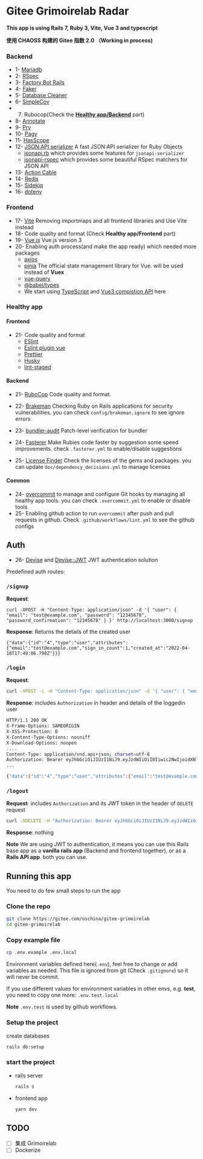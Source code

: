 # Gitee Grimoirelab Radar

**This app is using Rails 7, Ruby 3, Vite, Vue 3 and typescript**

**使用 CHAOSS 构建的 Gitee 指数 2.0 （Working in process)**

### Backend

- 1- [Mariadb](https://mariadb.org/)
- 2- [RSpec](https://github.com/rspec/rspec-metagem)
- 3- [Factory Bot Rails](https://github.com/thoughtbot/factory_bot_rails)
- 4- [Faker](https://github.com/faker-ruby/faker)
- 5- [Database Cleaner](https://github.com/DatabaseCleaner/database_cleaner)
- 6- [SimpleCov](https://github.com/simplecov-ruby/simplecov)
- 7. Rubocop(Check the [**Healthy app/Backend**](#healthy-app) part)
- 8- [Annotate](https://github.com/ctran/annotate_models)
- 9- [Pry](https://github.com/pry/pry)
- 10- [Pagy](https://github.com/ddnexus/pagy)
- 11- [HasScope](https://github.com/heartcombo/has_scope)
- 12- [JSON:API serializer](https://github.com/jsonapi-serializer/jsonapi-serializer) A fast JSON:API serializer for Ruby Objects
  - [jsonapi.rb](https://github.com/stas/jsonapi.rb) which provides some features for `jsonapi-serializer`
  - [jsonapi-rspec](https://github.com/jsonapi-rb/jsonapi-rspec) which provides some beautiful RSpec matchers for JSON API
- 13- [Action Cable](https://guides.rubyonrails.org/action_cable_overview.html)
- 14- [Redis](https://redis.io/)
- 15- [Sidekiq](https://github.com/mperham/sidekiq)
- 16- [dotenv](https://github.com/bkeepers/dotenv)

### Frontend

- 17- [Vite](https://github.com/ElMassimo/vite_ruby) Removing importmaps and all frontend libraries and Use Vite instead
- 18- Code quality and format (Check **Healthy app/Frontend** part)
- 19- [Vue.js](https://vuejs.org/) Vue.js version 3
- 20- Enabling auth process(and make the app ready) which needed more packages
  - [axios](https://www.npmjs.com/package/axios)
  - [pinia](https://pinia.vuejs.org/introduction.html) The official state management library for Vue. will be used instead of **Vuex**
  - [vue-query](https://www.npmjs.com/package/vue-query)
  - [@babel/types](https://babeljs.io/docs/en/babel-types)
  - We start using [TypeScript](https://www.typescriptlang.org/) and [Vue3 compistion API](https://vuejs.org/guide/extras/composition-api-faq.html) here

### Healthy app

#### Frontend

- 21- Code quality and format
  - [ESlint](https://eslint.org/)
  - [Eslint plugin vue](https://eslint.vuejs.org/rules/)
  - [Prettier](https://prettier.io/)
  - [Husky](https://typicode.github.io/husky/#/)
  - [lint-staged](https://github.com/okonet/lint-staged)

#### Backend

- 21- [RuboCop](https://github.com/rubocop/rubocop) Code quality and format.

- 22- [Brakeman](https://github.com/presidentbeef/brakeman) Checking Ruby on Rails applications for security vulnerabilities. you can check `config/brakeman.ignore` to see ignore errors
- 23- [bundler-audit](https://github.com/rubysec/bundler-audit) Patch-level verification for bundler
- 24- [Fasterer](https://github.com/DamirSvrtan/fasterer) Make Rubies code faster by suggestion some speed improvements. check `.fasterer.yml` to enable/disable suggestions
- 25- [License Finder](https://github.com/pivotal/LicenseFinder) Check the licenses of the gems and packages. you can update `doc/dependency_decisions.yml` to manage licenses

#### Common

- 24- [overcommit](https://github.com/sds/overcommit) to manage and configure Git hooks by managing all healthy app tools. you can check `.overcommit.yml` to enable or disable tools
- 25- Enabling github action to run `overcommit` after push and pull requests in github. Check `.github/workflows/lint.yml` to see the github configs

## Auth

- 26- [Devise](https://github.com/heartcombo/devise) and [Devise::JWT](https://github.com/waiting-for-dev/devise-jwt) JWT authentication solution

Predefined auth routes:

### `/signup`

**Request**:

```
curl -XPOST -H "Content-Type: application/json" -d '{ "user": { "email": "test@example.com", "password": "12345678", "password_confirmation": "12345678" } }' http://localhost:3000/signup
```

**Response**: Returns the details of the created user

```
{"data":{"id":"4","type":"user","attributes":{"email":"test@example.com","sign_in_count":1,"created_at":"2022-04-18T17:49:06.798Z"}}}
```

### `/login`

**Request**:

```bash
curl -XPOST -i -H "Content-Type: application/json" -d '{ "user": { "email": "test@example.com", "password": "12345678" } }' http://localhost:3000/login
```

**Response**: includes `Authorization` in header and details of the loggedin user

```bash
HTTP/1.1 200 OK
X-Frame-Options: SAMEORIGIN
X-XSS-Protection: 0
X-Content-Type-Options: nosniff
X-Download-Options: noopen
....
Content-Type: application/vnd.api+json; charset=utf-8
Authorization: Bearer eyJhbGciOiJIUzI1NiJ9.eyJzdWIiOiI0Iiwic2NwIjoidXNlciIsImF1ZCI6bnVsbCwiaWF0IjoxNjUwMzA0MjU3LCJleHAiOjE2NTAzOTA2NTcsImp0aSI6IjM4ZmI4ZGIyLWVlMjgtNDg2Yy05YjE5LTA2NWVmYmQ0ZGE4MCJ9.p8766vPrhiGpPyV2FdShw1ljBx2Os3D1oE_rPjjAYrY
...

{"data":{"id":"4","type":"user","attributes":{"email":"test@example.com","sign_in_count":2,"created_at":"2022-04-18T17:49:06.798Z"}}}
```

### `/logout`

**Request**: includes `Authorization` and its JWT token in the header of `DELETE` request

```bash
curl -XDELETE -H "Authorization: Bearer eyJhbGciOiJIUzI1NiJ9.eyJzdWIiOiI0Iiwic2NwIjoidXNlciIsImF1ZCI6bnVsbCwiaWF0IjoxNjUwMzA0MjU3LCJleHAiOjE2NTAzOTA2NTcsImp0aSI6IjM4ZmI4ZGIyLWVlMjgtNDg2Yy05YjE5LTA2NWVmYmQ0ZGE4MCJ9.p8766vPrhiGpPyV2FdShw1ljBx2Os3D1oE_rPjjAYrY" -H "Content-Type: application/json" http://localhost:3000/logout
```

**Response**: nothing

**Note** We are using JWT to authentication, it means you can use this Rails base app as a **vanilla rails app** (Backend and frontend together), or as a **Rails API app**. both you can use.

## Running this app

You need to do few small steps to run the app

### Clone the repo

```sh
git clone https://gitee.com/oschina/gitee-grimoirelab
cd gitee-grimoirelab
```

### Copy example file

```sh
cp .env.example .env.local
```

Environment variables defined here(`.env`), feel free to change or add variables as needed.
This file is ignored from git (Check `.gitignore`) so it will never be commit.

If you use different values for environment variables in other envs, e.g. **test**, you need to copy one more: `.env.test.local`

**Note** `.env.test` is used by github workflows.

### Setup the project

create databases

```sh
rails db:setup
```

### start the project

- rails server

  ```sh
  rails s
  ```

- frontend app

  ```sh
  yarn dev
  ```

## TODO

- [ ] 集成 Grimoirelab
- [ ] Dockerize
